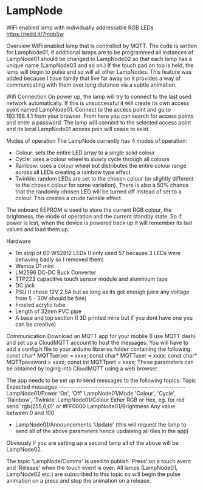 # LampNode
WiFi enabled lamp with individually addressable RGB LEDs
https://redd.it/7mob5w



Overview
WiFi enabled lamp that is controlled by MQTT. The code is written for LampNode01, if additional lamps are to be programmed all instances of LampNode01 should be changed to LampNode02 so that each lamp has a unique name (LampNode03 and so on.) If the touch pad on top is held, the lamp will begin to pulse and so will all other LampNodes. This feature was added because I have family that live far away so it provides a way of communicating with them over long distance via a subtle animation. 



Wifi Connection
On power up, the lamp will try to connect to the last used network automatically. If this is unsuccessful it will create its own access point named LampNode01. Connect to the access point and go to 192.168.4.1 from your browser. From here you can search for access points and enter a password. The lamp will connect to the selected access point and its local LampNode01 access poin will cease to exist.



Modes of operation
The LampNode currently has 4 modes of operation:
  - Colour: sets the entire LED array to a single solid colour
  - Cycle: uses a colour wheel to slowly cycle through all colours
  - Rainbow: uses a colour wheel but distributes the entire colour range across all LEDs creating a rainbow type effect
  - Twinkle: random LEDs are set to the chosen colour (or slightly different to the chosen colour for some variation). There is also a 50% chance that the randomly chosen LED will be turned off instead of set to a colour. This creates a crude twinkle effect.
  
The onboard EEPROM is used to store the current RGB colour, the brightness, the mode of operation and the current standby state. So if power is lost, when the device is powered back up it will remember its last values and load them up.
  
  
  
Hardware
  - 1m strip of 60 WS2812 LEDs (I only used 57 because 3 LEDs were behaving badly so I removed them)
  - Wemos D1 mini
  - LM2596 DC-DC Buck Converter
  - TTP223 capacitive touch sensor module and aluminium tape
  - DC jack
  - PSU (I chose 12V 2.5A but as long as its got enough juice any voltage from 5 - 30V should be fine) 
  - Frosted acrylic tube
  - Length of 32mm PVC pipe
  - A base and top section (I 3D printed mine but if you dont have one you can be creative)
  
  
  
Communication
Download an MQTT app for your mobile (I use MQTT dash) and set up a CloudMQTT account to host the messages. You will have to add a config.h file to your arduino libraries folder containing the following:
  const char* MQTTserver = xxxx;
  const char* MQTTuser = xxxx;
  const char* MQTTpassword = xxxx;
  const int MQTTport = xxxx;
These parameters can be obtained by loging into CloudMQTT using a web browser.

The app needs to be set up to send messages to the following topics:
    Topic                     Expected messages
    ----------------------------------------------------
    LampNode01/Power          'On', 'Off'
    LampNode01/Mode           'Colour', 'Cycle', 'Rainbow', 'Twinkle'
    LampNode01/Colour         Either RGB or Hex, eg. for red send 'rgb(255,0,0)' or #FF0000
    LampNode01/Brightness     Any value between 0 and 100
  - LampNode01/Announcements  'Update' (this will request the lamp to send all of the above parameters hence updateing all tiles in the app)
  
Obviously if you are setting up a second lamp all of the above will be LampNode02.
  
The topic 'LampNode/Comms' is used to publish 'Press' on a touch event and 'Release' when the touch event is over. All lamps (LampNode01, LampNode02 etc.) are subscribed to this topic so will begin the pulse animation on a press and stop the animation on a release.
